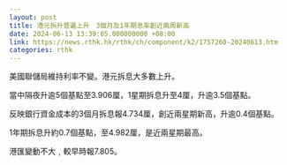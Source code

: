 ```yaml
---
layout: post
title: 港元拆升普遍上升　3個月及1年期息率創近兩周新高
date: 2024-06-13 13:39:05.000000000 +08:00
link: https://news.rthk.hk/rthk/ch/component/k2/1757260-20240613.htm
categories: rthk
---
```


美國聯儲局維持利率不變。港元拆息大多數上升。

當中隔夜升逾5個基點至3.906厘，1星期拆息升至4厘，升逾3.5個基點。

反映銀行資金成本的3個月拆息報4.734厘，創近兩星期新高，升逾0.4個基點。

1年期拆息升約0.7個基點，至4.982厘，是近兩星期最高。

港匯變動不大﹐較早時報7.805。
